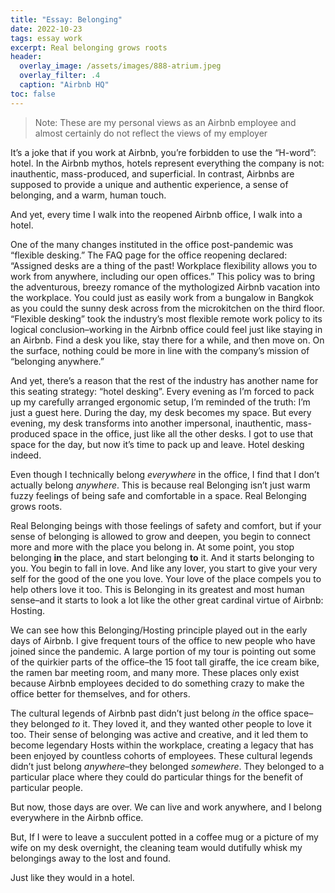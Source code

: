 ```yaml
---
title: "Essay: Belonging"
date: 2022-10-23
tags: essay work
excerpt: Real belonging grows roots
header:
  overlay_image: /assets/images/888-atrium.jpeg
  overlay_filter: .4
  caption: "Airbnb HQ"
toc: false
---
```


> Note: These are my personal views as an Airbnb employee and almost certainly do not reflect the views of my employer

It’s a joke that if you work at Airbnb, you’re forbidden to use the “H-word”: hotel. In the Airbnb mythos, hotels represent everything the company is not: inauthentic, mass-produced, and superficial. In contrast, Airbnbs are supposed to provide a unique and authentic experience, a sense of belonging, and a warm, human touch.

And yet, every time I walk into the reopened Airbnb office, I walk into a hotel.

One of the many changes instituted in the office post-pandemic was “flexible desking.” The FAQ page for the office reopening declared: “Assigned desks are a thing of the past! Workplace flexibility allows you to work from anywhere, including our open offices.” This policy was to bring the adventurous, breezy romance of the mythologized Airbnb vacation into the workplace. You could just as easily work from a bungalow in Bangkok as you could the sunny desk across from the microkitchen on the third floor. “Flexible desking” took the industry’s most flexible remote work policy to its logical conclusion–working in the Airbnb office could feel just like staying in an Airbnb. Find a desk you like, stay there for a while, and then move on. On the surface, nothing could be more in line with the company’s mission of “belonging anywhere.”

And yet, there’s a reason that the rest of the industry has another name for this seating strategy: “hotel desking”. Every evening as I’m forced to pack up my carefully arranged ergonomic setup, I’m reminded of the truth: I’m just a guest here. During the day, my desk becomes my space. But every evening, my desk transforms into another impersonal, inauthentic, mass-produced space in the office, just like all the other desks. I got to use that space for the day, but now it’s time to pack up and leave. Hotel desking indeed. 

Even though I technically belong _everywhere_ in the office, I find that I don’t actually belong _anywhere_. This is because real Belonging isn’t just warm fuzzy feelings of being safe and comfortable in a space. Real Belonging grows roots.

Real Belonging beings with those feelings of safety and comfort, but if your sense of belonging is allowed to grow and deepen, you begin to connect more and more with the place you belong in. At some point, you stop belonging **in** the place, and start belonging **to** it. And it starts belonging to you. You begin to fall in love. And like any lover, you start to give your very self for the good of the one you love. Your love of the place compels you to help others love it too. This is Belonging in its greatest and most human sense–and it starts to look a lot like the other great cardinal virtue of Airbnb: Hosting. 

We can see how this Belonging/Hosting principle played out in the early days of Airbnb. I give frequent tours of the office to new people who have joined since the pandemic. A large portion of my tour is pointing out some of the quirkier parts of the office–the 15 foot tall giraffe, the ice cream bike, the ramen bar meeting room, and many more. These places only exist because Airbnb employees decided to do something crazy to make the office better for themselves, and for others.

The cultural legends of Airbnb past didn’t just belong _in_ the office space–they belonged _to_ it. They loved it, and they wanted other people to love it too. Their sense of belonging was active and creative, and it led them to become legendary Hosts within the workplace, creating a legacy that has been enjoyed by countless cohorts of employees. These cultural legends didn’t just belong _anywhere_–they belonged _somewhere_. They belonged to a particular place where they could do
particular things for the benefit of particular people.

But now, those days are over. We can live and work anywhere, and I belong everywhere in the Airbnb office.

But, If I were to leave a succulent potted in a coffee mug or a picture of my wife on my desk overnight, the cleaning team would dutifully whisk my belongings away to the lost and found. 

Just like they would in a hotel.






